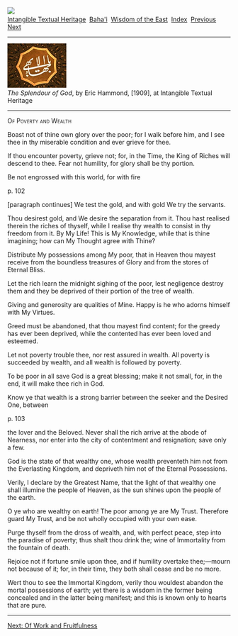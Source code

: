 <div class="filenav">

[![](../../cdshop/ithlogo.png)](../../index)  
[Intangible Textual Heritage](../../index)  [Baha'i](../index)  [Wisdom
of the East](../../woe/index)  [Index](index)  [Previous](sog25) 
[Next](sog27) 

</div>

------------------------------------------------------------------------

[![](img/tease.jpg)](index)  
*The Splendour of God*, by Eric Hammond, \[1909\], at Intangible Textual
Heritage

------------------------------------------------------------------------

<span class="smallcaps">Of Poverty and Wealth</span>

Boast not of thine own glory over the poor; for I walk before him, and I
see thee in thy miserable condition and ever grieve for thee.

If thou encounter poverty, grieve not; for, in the Time, the King of
Riches will descend to thee. Fear not humility, for glory shall be thy
portion.

Be not engrossed with this world, for with fire

<span id="page_102">p. 102</span>

<span class="contnote">\[paragraph continues\]</span> We test the gold,
and with gold We try the servants.

Thou desirest gold, and We desire the separation from it. Thou hast
realised therein the riches of thyself, while I realise thy wealth to
consist in thy freedom from it. By My Life! This is My Knowledge, while
that is thine imagining; how can My Thought agree with Thine?

Distribute My possessions among My poor, that in Heaven thou mayest
receive from the boundless treasures of Glory and from the stores of
Eternal Bliss.

Let the rich learn the midnight sighing of the poor, lest negligence
destroy them and they be deprived of their portion of the tree of
wealth.

Giving and generosity are qualities of Mine. Happy is he who adorns
himself with My Virtues.

Greed must be abandoned, that thou mayest find content; for the greedy
has ever been deprived, while the contented has ever been loved and
esteemed.

Let not poverty trouble thee, nor rest assured in wealth. All poverty is
succeeded by wealth, and all wealth is followed by poverty.

To be poor in all save God is a great blessing; make it not small, for,
in the end, it will make thee rich in God.

Know ye that wealth is a strong barrier between the seeker and the
Desired One, between

<span id="page_103">p. 103</span>

the lover and the Beloved. Never shall the rich arrive at the abode of
Nearness, nor enter into the city of contentment and resignation; save
only a few.

God is the state of that wealthy one, whose wealth preventeth him not
from the Everlasting Kingdom, and depriveth him not of the Eternal
Possessions.

Verily, I declare by the Greatest Name, that the light of that wealthy
one shall illumine the people of Heaven, as the sun shines upon the
people of the earth.

O ye who are wealthy on earth! The poor among ye are My Trust. Therefore
guard My Trust, and be not wholly occupied with your own ease.

Purge thyself from the dross of wealth, and, with perfect peace, step
into the paradise of poverty; thus shalt thou drink the; wine of
Immortality from the fountain of death.

Rejoice not if fortune smile upon thee, and if humility overtake
thee;—mourn not because of it; for, in their time, they both shall cease
and be no more.

Wert thou to see the Immortal Kingdom, verily thou wouldest abandon the
mortal possessions of earth; yet there is a wisdom in the former being
concealed and in the latter being manifest; and this is known only to
hearts that are pure.

<div class="filenav">

------------------------------------------------------------------------

[Next: Of Work and Fruitfulness](sog27)

</div>

